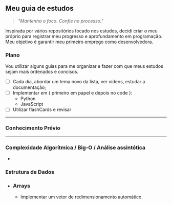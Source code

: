 ## Meu guia de estudos

<blockquote>

   *"Mantenha o foco. Confie no processo."*

</blockquote>

 Inspirada por vários repositórios focado nos estudos, decidi criar o meu próprio para registrar meu progresso e aprofundamento em programação. <br>Meu objetivo é garantir meu primeiro emprego como desenvolvedora.

### Plano
Vou utilizar alguns guias para me organizar e fazer com que meus estudos sejam mais ordenados e concisos.
- [ ] Cada dia, abordar um tema novo da lista, ver vídeos, estudar a documentação;
- [ ] Implementar em { primeiro em papel e depois no code }:
     - Python
     - JavaScript
- [ ] Utilizar flashCards e revisar

<hr>

### Conhecimento Prévio



<hr>

### Complexidade Algorítmica / Big-O / Análise assintótica
- 


### Estrutura de Dados
- ### Arrays
    - Implementar um vetor de redimensionamento automático.